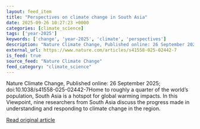 ```yaml
---
layout: feed_item
title: "Perspectives on climate change in South Asia"
date: 2025-09-26 10:27:23 +0000
categories: [climate_science]
tags: ['year-2025']
keywords: ['change', 'year-2025', 'climate', 'perspectives']
description: "Nature Climate Change, Published online: 26 September 2025; doi:10"
external_url: https://www.nature.com/articles/s41558-025-02442-7
is_feed: true
source_feed: "Nature Climate Change"
feed_category: "climate_science"
---
```


Nature Climate Change, Published online: 26 September 2025; doi:10.1038/s41558-025-02442-7Home to roughly a quarter of the world’s population, South Asia is a hotspot for global warming impacts. In this Viewpoint, nine researchers from South Asia discuss the progress made in understanding and responding to climate change in the region.

[Read original article](https://www.nature.com/articles/s41558-025-02442-7)
